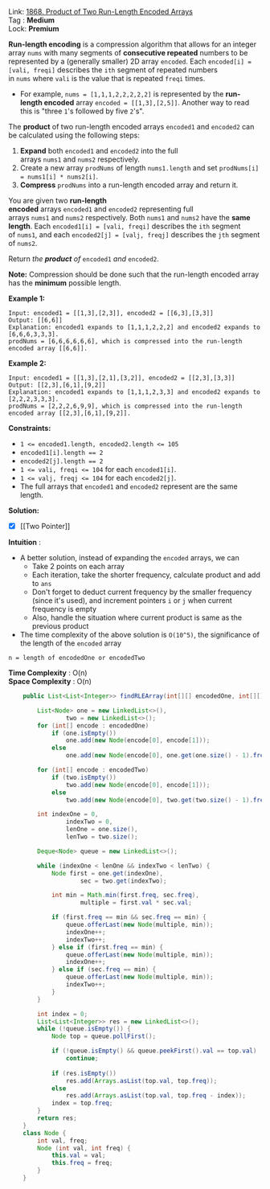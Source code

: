 Link: [1868. Product of Two Run-Length Encoded Arrays](https://leetcode.com/problems/product-of-two-run-length-encoded-arrays/) <br>
Tag : **Medium**<br>
Lock: **Premium**

**Run-length encoding** is a compression algorithm that allows for an integer array `nums` with many segments of **consecutive repeated** numbers to be represented by a (generally smaller) 2D array `encoded`. Each `encoded[i] = [vali, freqi]` describes the `ith` segment of repeated numbers in `nums` where `vali` is the value that is repeated `freqi` times.

-   For example, `nums = [1,1,1,2,2,2,2,2]` is represented by the **run-length encoded** array `encoded = [[1,3],[2,5]]`. Another way to read this is "three `1`'s followed by five `2`'s".

The **product** of two run-length encoded arrays `encoded1` and `encoded2` can be calculated using the following steps:

1.  **Expand** both `encoded1` and `encoded2` into the full arrays `nums1` and `nums2` respectively.
2.  Create a new array `prodNums` of length `nums1.length` and set `prodNums[i] = nums1[i] * nums2[i]`.
3.  **Compress** `prodNums` into a run-length encoded array and return it.

You are given two **run-length encoded** arrays `encoded1` and `encoded2` representing full arrays `nums1` and `nums2` respectively. Both `nums1` and `nums2` have the **same length**. Each `encoded1[i] = [vali, freqi]` describes the `ith` segment of `nums1`, and each `encoded2[j] = [valj, freqj]` describes the `jth` segment of `nums2`.

Return _the **product** of_ `encoded1` _and_ `encoded2`.

**Note:** Compression should be done such that the run-length encoded array has the **minimum** possible length.

**Example 1:**
```
Input: encoded1 = [[1,3],[2,3]], encoded2 = [[6,3],[3,3]]
Output: [[6,6]]
Explanation: encoded1 expands to [1,1,1,2,2,2] and encoded2 expands to [6,6,6,3,3,3].
prodNums = [6,6,6,6,6,6], which is compressed into the run-length encoded array [[6,6]].
```

**Example 2:**
```
Input: encoded1 = [[1,3],[2,1],[3,2]], encoded2 = [[2,3],[3,3]]
Output: [[2,3],[6,1],[9,2]]
Explanation: encoded1 expands to [1,1,1,2,3,3] and encoded2 expands to [2,2,2,3,3,3].
prodNums = [2,2,2,6,9,9], which is compressed into the run-length encoded array [[2,3],[6,1],[9,2]].
```

**Constraints:**
-   `1 <= encoded1.length, encoded2.length <= 105`
-   `encoded1[i].length == 2`
-   `encoded2[j].length == 2`
-   `1 <= vali, freqi <= 104` for each `encoded1[i]`.
-   `1 <= valj, freqj <= 104` for each `encoded2[j]`.
-   The full arrays that `encoded1` and `encoded2` represent are the same length.

**Solution:**
- [x]  [[Two Pointer]] 

**Intuition** :
-   A better solution, instead of expanding the `encoded` arrays, we can
    -   Take 2 points on each array
    -   Each iteration, take the shorter frequency, calculate product and add to `ans`
    -   Don't forget to deduct current frequency by the smaller frequency (since it's used), and increment pointers `i` or `j` when current frequency is empty
    -   Also, handle the situation where current product is same as the previous product
-   The time complexity of the above solution is `O(10^5)`, the significance of the length of the `encoded` array

```
n = length of encodedOne or encodedTwo
```
**Time Complexity** : O(n)<br>
**Space Complexity** : O(n)

```java
    public List<List<Integer>> findRLEArray(int[][] encodedOne, int[][] encodedTwo) {

        List<Node> one = new LinkedList<>(),
                two = new LinkedList<>();
        for (int[] encode : encodedOne)
            if (one.isEmpty())
                one.add(new Node(encode[0], encode[1]));
            else
                one.add(new Node(encode[0], one.get(one.size() - 1).freq + encode[1]));

        for (int[] encode : encodedTwo)
            if (two.isEmpty())
                two.add(new Node(encode[0], encode[1]));
            else
                two.add(new Node(encode[0], two.get(two.size() - 1).freq + encode[1]));

        int indexOne = 0,
                indexTwo = 0,
                lenOne = one.size(),
                lenTwo = two.size();

        Deque<Node> queue = new LinkedList<>();

        while (indexOne < lenOne && indexTwo < lenTwo) {
            Node first = one.get(indexOne),
                    sec = two.get(indexTwo);

            int min = Math.min(first.freq, sec.freq),
                    multiple = first.val * sec.val;

            if (first.freq == min && sec.freq == min) {
                queue.offerLast(new Node(multiple, min));
                indexOne++;
                indexTwo++;
            } else if (first.freq == min) {
                queue.offerLast(new Node(multiple, min));
                indexOne++;
            } else if (sec.freq == min) {
                queue.offerLast(new Node(multiple, min));
                indexTwo++;
            }
        }

        int index = 0;
        List<List<Integer>> res = new LinkedList<>();
        while (!queue.isEmpty()) {
            Node top = queue.pollFirst();

            if (!queue.isEmpty() && queue.peekFirst().val == top.val)
                continue;
            
            if (res.isEmpty())
                res.add(Arrays.asList(top.val, top.freq));
            else
                res.add(Arrays.asList(top.val, top.freq - index));
            index = top.freq;
        }
        return res;
    }
    class Node {
        int val, freq;
        Node (int val, int freq) {
            this.val = val;
            this.freq = freq;
        }
    }
```
